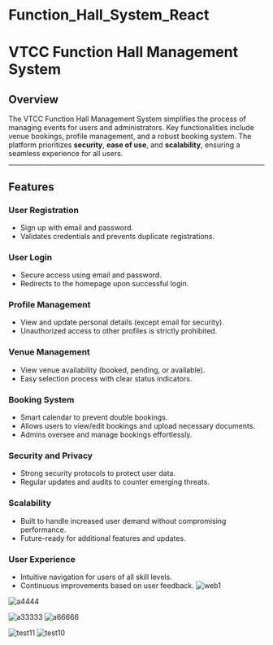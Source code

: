 # Function_Hall_System_React
# VTCC Function Hall Management System

## Overview
The VTCC Function Hall Management System simplifies the process of managing events for users and administrators. Key functionalities include venue bookings, profile management, and a robust booking system. The platform prioritizes **security**, **ease of use**, and **scalability**, ensuring a seamless experience for all users.

---

## Features

### User Registration
- Sign up with email and password.
- Validates credentials and prevents duplicate registrations.


### User Login
- Secure access using email and password.
- Redirects to the homepage upon successful login.

### Profile Management
- View and update personal details (except email for security).
- Unauthorized access to other profiles is strictly prohibited.

### Venue Management
- View venue availability (booked, pending, or available).
- Easy selection process with clear status indicators.

### Booking System
- Smart calendar to prevent double bookings.
- Allows users to view/edit bookings and upload necessary documents.
- Admins oversee and manage bookings effortlessly.

### Security and Privacy
- Strong security protocols to protect user data.
- Regular updates and audits to counter emerging threats.

### Scalability
- Built to handle increased user demand without compromising performance.
- Future-ready for additional features and updates.

### User Experience
- Intuitive navigation for users of all skill levels.
- Continuous improvements based on user feedback.
![web1](https://github.com/user-attachments/assets/277e14bf-1b36-45f9-96dc-89c765ec3e4b)

![a4444](https://github.com/user-attachments/assets/0797e0ff-d9a2-4b1e-bf23-f9f4bc16cb7e)

![a33333](https://github.com/user-attachments/assets/8a9f2487-36e3-4710-bc36-23f9a652e495)
![a66666](https://github.com/user-attachments/assets/11ee30c1-b682-41c8-9f3e-295478e7bb38)


![test11](https://github.com/user-attachments/assets/59616773-a11b-43fb-aa1d-d4eaa4c40384)
![test10](https://github.com/user-attachments/assets/57f2de48-917d-4efa-8cd2-429a362e0aa6)








